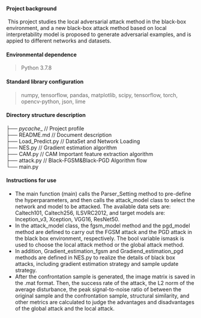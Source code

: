 #### Project background

​   This project studies the local adversarial attack method in the black-box environment, and a new black-box attack method based on local interpretability model is proposed to generate adversarial examples, and is appied to different networks and datasets.

#### Environmental dependence

> Python 3.7.8

#### Standard library configuration

> numpy, tensorflow, pandas, matplotlib, scipy, tensorflow, torch, opencv-python, json, lime

#### Directory structure description
├── _pycache__                  // Project profile           
├── README.md              // Document description           
├── Load_Predict.py          // DataSet and Network Loading           
├── NES.py						// Gradient estimation algorithm           
├── CAM.py					  // CAM Important feature extraction algorithm           
├── attack.py					 // Black-FGSM&Black-PGD Algorithm flow         
└── main.py				                 

#### Instructions for use

- The main function (main) calls the Parser_Setting method to pre-define the hyperparameters, and then calls the attack_model class to select the network and model to be attacked. The available data sets are: Caltech101, Caltech256, ILSVRC2012, and target models are: Inception_v3, Xception, VGG16, ResNet50.
- In the attack_model class, the fgsm_model method and the pgd_model method are defined to carry out the FGSM attack and the PGD attack in the black box environment, respectively. The bool variable ismask is used to choose the local attack method or the global attack method.
- In addition, Gradient_estimation_fgsm and Gradiend_estimation_pgd methods are defined in NES.py to realize the details of black box attacks, including gradient estimation strategy and sample update strategy.
- After the confrontation sample is generated, the image matrix is saved in the .mat format. Then, the success rate of the attack, the L2 norm of the average disturbance, the peak signal-to-noise ratio of between the original sample and the confrontation sample, structural similarity, and other metrics are calculated to judge the advantages and disadvantages of the global attack and the local attack.
